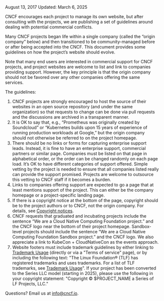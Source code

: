 August 13, 2017
Updated: March 6, 2025

CNCF encourages each project to manage its own website, but after consulting with the projects,
we are publishing a set of guidelines around dealing with potential commercial conflicts.

Many CNCF projects began life within a single company (called the “origin company” below) and
then transitioned to be community-managed before or after being accepted into the CNCF. This
document provides some guidelines on how the project’s website should evolve.

Note that many end users are interested in commercial support for CNCF projects, and project
websites are welcome to list and link to companies providing support. However, the key principle
is that the origin company should not be favored over any other companies offering the same
services.

The guidelines:

1. CNCF projects are strongly encouraged to host the source of their websites in an open
source repository (and under the same organization) so that requests to change can be done via
pull requests and the discussions are archived in a transparent manner.
2. It is OK to say that, e.g., “Prometheus was originally created by Soundcloud” or “Kubernetes
builds upon 15 years of experience of running production workloads at Google,” but the origin
company should not otherwise be referred to on the project homepage.
3. There should be no links or forms for capturing enterprise support leads. Instead, it is fine
to have an enterprise support, commercial partners or similar page. Companies must be listed on
that page in alphabetical order, or the order can be changed randomly on each page load. It’s OK
to have different categories of support offered. Simple vetting by the project is needed to ensure
that all companies listed really can provide the support promised. Projects are welcome to outsource
this vetting to CNCF staff if it becomes a burden.
4. Links to companies offering support are expected to go a page that at least mentions support of
the project. This can either be the company homepage or a project-specific landing page.
5. If there is a copyright notice at the bottom of the page, copyright should be to the project authors
or to CNCF, not the origin company. For details, see [Copyright notices](copyright-notices.md).
6. CNCF requests that graduated and incubating projects include the sentence “We are a Cloud Native
Computing Foundation project.” and the CNCF logo near the bottom of their project homepage.
Sandbox-level projects should include the sentence “We are a Cloud Native Computing Foundation
Sandbox project.” and the CNCF logo. We also appreciate a link to KubeCon + CloudNativeCon as the
events approach.
7. Website footers must include trademark guidelines by either linking to [Trademark Usage][]
(directly or via a "Terms of service" page), or by including the following text: "The Linux Foundation® (TLF)
has registered trademarks and uses trademarks. For a list of TLF trademarks, see [Trademark Usage][]". 
If your project has been converted to the Series LLC model (starting in 2025), please use the following 
in your copyright statement: "Copyright © $PROJECT_NAME a Series of LF Projects, LLC."

Questions? Email us at info@cncf.io.

[Trademark Usage]: https://www.linuxfoundation.org/trademark-usage/
